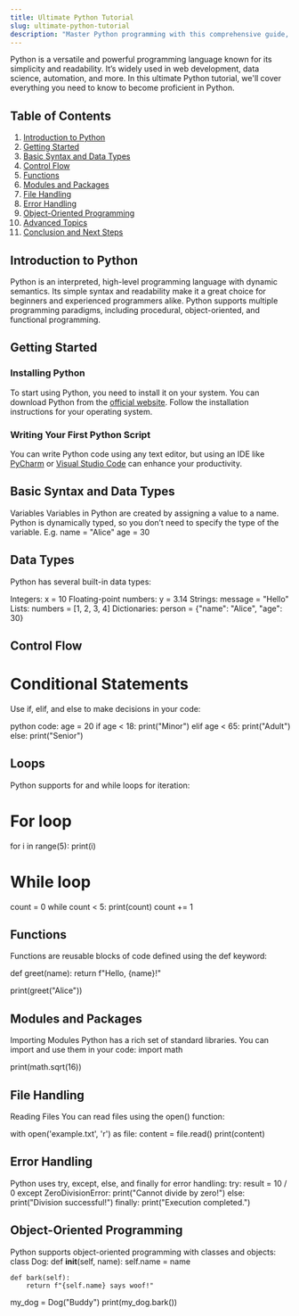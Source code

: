 ```yaml
---
title: Ultimate Python Tutorial
slug: ultimate-python-tutorial
description: "Master Python programming with this comprehensive guide, covering everything from basics to advanced topics."
---
```

Python is a versatile and powerful programming language known for its simplicity and readability. It’s widely used in web development, data science, automation, and more. In this ultimate Python tutorial, we'll cover everything you need to know to become proficient in Python.

## Table of Contents

1. [Introduction to Python](#introduction-to-python)
2. [Getting Started](#getting-started)
3. [Basic Syntax and Data Types](#basic-syntax-and-data-types)
4. [Control Flow](#control-flow)
5. [Functions](#functions)
6. [Modules and Packages](#modules-and-packages)
7. [File Handling](#file-handling)
8. [Error Handling](#error-handling)
9. [Object-Oriented Programming](#object-oriented-programming)
10. [Advanced Topics](#advanced-topics)
11. [Conclusion and Next Steps](#conclusion-and-next-steps)

## Introduction to Python

Python is an interpreted, high-level programming language with dynamic semantics. Its simple syntax and readability make it a great choice for beginners and experienced programmers alike. Python supports multiple programming paradigms, including procedural, object-oriented, and functional programming.

## Getting Started

### Installing Python

To start using Python, you need to install it on your system. You can download Python from the [official website](https://www.python.org/downloads/). Follow the installation instructions for your operating system.

### Writing Your First Python Script

You can write Python code using any text editor, but using an IDE like [PyCharm](https://www.jetbrains.com/pycharm/) or [Visual Studio Code](https://code.visualstudio.com/) can enhance your productivity.


## Basic Syntax and Data Types
Variables
Variables in Python are created by assigning a value to a name. Python is dynamically typed, so you don’t need to specify the type of the variable.
E.g. name = "Alice"
     age = 30

## Data Types
Python has several built-in data types:

Integers: x = 10
Floating-point numbers: y = 3.14
Strings: message = "Hello"
Lists: numbers = [1, 2, 3, 4]
Dictionaries: person = {"name": "Alice", "age": 30}

## Control Flow
# Conditional Statements
Use if, elif, and else to make decisions in your code:

python code:
age = 20
if age < 18:
    print("Minor")
elif age < 65:
    print("Adult")
else:
    print("Senior")

## Loops
Python supports for and while loops for iteration:
# For loop
for i in range(5):
    print(i)

# While loop
count = 0
while count < 5:
    print(count)
    count += 1

## Functions
Functions are reusable blocks of code defined using the def keyword:

def greet(name):
    return f"Hello, {name}!"

print(greet("Alice"))

## Modules and Packages
Importing Modules
Python has a rich set of standard libraries. You can import and use them in your code:
import math

print(math.sqrt(16))

## File Handling
Reading Files
You can read files using the open() function:

with open('example.txt', 'r') as file:
    content = file.read()
    print(content)

## Error Handling
Python uses try, except, else, and finally for error handling:
try:
    result = 10 / 0
except ZeroDivisionError:
    print("Cannot divide by zero!")
else:
    print("Division successful!")
finally:
    print("Execution completed.")

## Object-Oriented Programming
Python supports object-oriented programming with classes and objects:
class Dog:
    def __init__(self, name):
        self.name = name

    def bark(self):
        return f"{self.name} says woof!"

my_dog = Dog("Buddy")
print(my_dog.bark())


